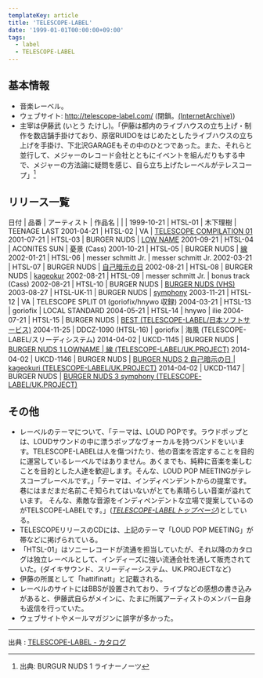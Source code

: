 ```yaml
---
templateKey: article
title: 'TELESCOPE-LABEL'
date: '1999-01-01T00:00:00+09:00'
tags:
  - label
  - TELESCOPE-LABEL
---
```

## 基本情報

* 音楽レーベル。
* ウェブサイト: http://telescope-label.com/ (閉鎖。[(InternetArchive)](http://web.archive.org/web/20070903065221/http://www.telescope-label.com/))
* 主宰は伊藤武 (いとう たけし)。「伊藤は都内のライブハウスの立ち上げ・制作を数店舗手掛けており、原宿RUIDOをはじめたとしたライブハウスの立ち上げを手掛け、下北沢GARAGEもその中のひとつであった。また、それらと並行して、メジャーのレコード会社とともにイベントを組んだりもする中で、メジャーの方法論に疑問を感じ、自ら立ち上げたレーベルがテレスコープ」[^1]

## リリース一覧

日付 | 品番 | アーティスト | 作品名
 | | | 
1999-10-21 | HTSL-01 | 木下理樹 | TEENAGE LAST
2001-04-21 | HTSL-02 | VA | [TELESCOPE COMPILATION 01](/articles/2001-04-14-000000)
2001-07-21 | HTSL-03 | BURGER NUDS | [LOW NAME](/articles/2001-07-21-000000)
2001-09-21 | HTSL-04 | ACONITES SUN | 憂景 (Cass)
2001-10-21 | HTSL-05 | BURGER NUDS | [線](/articles/2001-10-21-000000)
2002-01-21 | HTSL-06 | messer schmitt Jr. | messer schmitt Jr.
2002-03-21 | HTSL-07 | BURGER NUDS | [自己暗示の日](/articles/2002-03-21-000000)
2002-08-21 | HTSL-08 | BURGER NUDS | [kageokur](/articles/2002-08-21-000000_1)
2002-08-21 | HTSL-09 | messer schmitt Jr. | bonus track (Cass)
2002-08-21 | HTSL-10 | BURGER NUDS | [BURGER NUDS (VHS)](/articles/2002-08-21-000000_2)
2003-08-27 | HTSL-UK-11 | BURGER NUDS | [symphony](/articles/2003-08-27-000000)
2003-11-21 | HTSL-12 | VA | TELESCOPE SPLIT 01 (goriofix/hnywo 収録)
2004-03-21 | HTSL-13 | goriofix | LOCAL STANDARD
2004-05-21 | HTSL-14 | hnywo | ilie
2004-07-21 | HTSL-15 | BURGER NUDS | [BEST (TELESCOPE-LABEL/日本ソフトサービス)](/articles/2004-07-21-000000)
2004-11-25 | DDCZ-1090 (HTSL-16) | goriofix | 海風 (TELESCOPE-LABEL/スリーディシステム)
2014-04-02 | UKCD-1145 | BURGER NUDS | [BURGER NUDS 1 LOWNAME | 線 (TELESCOPE-LABEL/UK.PROJECT)](/articles/2014-04-02-000000)
2014-04-02 | UKCD-1146 | BURGER NUDS | [BURGER NUDS 2 自己暗示の日 | kageokuri (TELESCOPE-LABEL/UK.PROJECT)](/articles/2014-04-02-000000_1)
2014-04-02 | UKCD-1147 | BURGER NUDS | [BURGER NUDS 3 symphony (TELESCOPE-LABEL/UK.PROJECT)](/articles/2014-04-02-000000_2)

## その他

* レーベルのテーマについて、「テーマは、LOUD POPです。ラウドポップとは、LOUDサウンドの中に漂うポップなヴォーカルを持つバンドをいいます。TELESCOPE-LABELは人を傷つけたり、他の音楽を否定することを目的に運営しているレーベルではありません。あくまでも、純粋に音楽を楽しむことを目的とした人達を歓迎します。そんな、LOUD POP MEETINGがテレスコープレーベルです。」「テーマは、インディペンデントからの提案です。巷にはまだまだ名前こそ知られてはいないがとても素晴らしい音楽が溢れています。
そんな、素敵な音源をインディペンデントな立場で提案しているのがTELSCOPE-LABELです。」(<cite>[TELESCOPE-LABELトップページ](http://web.archive.org/web/20070903065221/http://www.telescope-label.com/)</cite>)としている。
* TELESCOPEリリースのCDには、上記のテーマ「LOUD POP MEETING」が帯などに掲げられている。
* 「HTSL-01」はソニーレコードが流通を担当していたが、それ以降のカタログは独立レーベルとして、インディーズに強い流通会社を通して販売されていた。(ダイキサウンド、スリーディーシステム、UK.PROJECTなど)
* 伊藤の所属として「hattifinatt」と記載される。
* レーベルのサイトにはBBSが設置されており、ライブなどの感想の書き込みがあると、伊藤武自らがメインに、たまに所属アーティストのメンバー自身も返信を行っていた。
* ウェブサイトやメールマガジンに誤字が多かった。

***

出典 : [TELESCOPE-LABEL - カタログ](http://telescope-label.com/info2.html)

[^1]: 出典: BURGUR NUDS 1 ライナーノーツ
